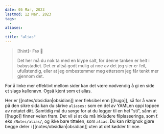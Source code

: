 ```yaml
---
date: 05 Mar, 2023
lastmod: 12 Mar, 2023
tags:
  - 
aliases:
  - 
title: "alias"
---
```

> [!hint]- Frø  🌱
>
> Det her må du nok ta med en klype salt, for denne tanken er helt i babystadiet. Det er altså godt mulig at noe av det jeg sier er feil, ufullstendig, eller at jeg ombestemmer meg ettersom jeg får tenkt mer gjennom det.

For å linke mer effektivt mellom sider kan det være nødvendig å gi en side et slags kallenavn. Også kjent som et alias.

Her er [[notes/obsidian|obsidian]] mer fleksibel enn [[hugo]], så for å være på den sikre sida kan du skrive `aliases:`  som en del av YAMLen oppi toppen av notatet ditt. Samtidig må du sørge for at du legger til en hel "sti", sånn at [[hugo]] finner veien fram. Det vil si at du må inkludere filplasseringa, som f. eks `/Notes/alias/`, og ikke bare tittelen, som `alias`. Du kan riktignok gjøre begge deler i [[notes/obsidian|obsidian]] uten at det kødder til noe.